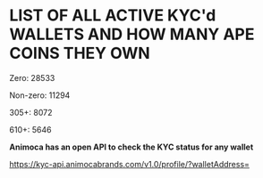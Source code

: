 # LIST OF ALL ACTIVE KYC'd WALLETS AND HOW MANY APE COINS THEY OWN

Zero: 28533

Non-zero: 11294

305+: 8072

610+: 5646

**Animoca has an open API to check the KYC status for any wallet**

https://kyc-api.animocabrands.com/v1.0/profile/?walletAddress=